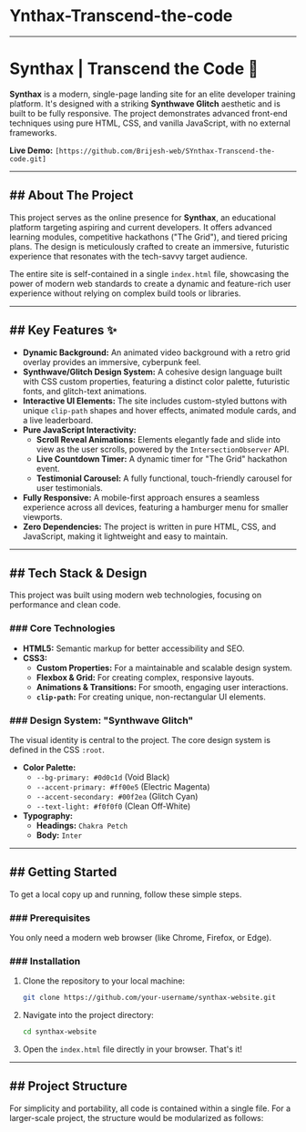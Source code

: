 # Ynthax-Transcend-the-code

-----

# Synthax | Transcend the Code 🚀

**Synthax** is a modern, single-page landing site for an elite developer training platform. It's designed with a striking **Synthwave Glitch** aesthetic and is built to be fully responsive. The project demonstrates advanced front-end techniques using pure HTML, CSS, and vanilla JavaScript, with no external frameworks.

**Live Demo:** `[https://github.com/Brijesh-web/SYnthax-Transcend-the-code.git]`

-----

## \#\# About The Project

This project serves as the online presence for **Synthax**, an educational platform targeting aspiring and current developers. It offers advanced learning modules, competitive hackathons ("The Grid"), and tiered pricing plans. The design is meticulously crafted to create an immersive, futuristic experience that resonates with the tech-savvy target audience.

The entire site is self-contained in a single `index.html` file, showcasing the power of modern web standards to create a dynamic and feature-rich user experience without relying on complex build tools or libraries.

-----

## \#\# Key Features ✨

  * **Dynamic Background:** An animated video background with a retro grid overlay provides an immersive, cyberpunk feel.
  * **Synthwave/Glitch Design System:** A cohesive design language built with CSS custom properties, featuring a distinct color palette, futuristic fonts, and glitch-text animations.
  * **Interactive UI Elements:** The site includes custom-styled buttons with unique `clip-path` shapes and hover effects, animated module cards, and a live leaderboard.
  * **Pure JavaScript Interactivity:**
      * **Scroll Reveal Animations:** Elements elegantly fade and slide into view as the user scrolls, powered by the `IntersectionObserver` API.
      * **Live Countdown Timer:** A dynamic timer for "The Grid" hackathon event.
      * **Testimonial Carousel:** A fully functional, touch-friendly carousel for user testimonials.
  * **Fully Responsive:** A mobile-first approach ensures a seamless experience across all devices, featuring a hamburger menu for smaller viewports.
  * **Zero Dependencies:** The project is written in pure HTML, CSS, and JavaScript, making it lightweight and easy to maintain.

-----

## \#\# Tech Stack & Design

This project was built using modern web technologies, focusing on performance and clean code.

### \#\#\# Core Technologies

  * **HTML5:** Semantic markup for better accessibility and SEO.
  * **CSS3:**
      * **Custom Properties:** For a maintainable and scalable design system.
      * **Flexbox & Grid:** For creating complex, responsive layouts.
      * **Animations & Transitions:** For smooth, engaging user interactions.
      * **`clip-path`:** For creating unique, non-rectangular UI elements.


### \#\#\# Design System: "Synthwave Glitch"

The visual identity is central to the project. The core design system is defined in the CSS `:root`.

  * **Color Palette:**
      * `--bg-primary: #0d0c1d` (Void Black)
      * `--accent-primary: #ff00e5` (Electric Magenta)
      * `--accent-secondary: #00f2ea` (Glitch Cyan)
      * `--text-light: #f0f0f0` (Clean Off-White)
  * **Typography:**
      * **Headings:** `Chakra Petch`
      * **Body:** `Inter`

-----

## \#\# Getting Started

To get a local copy up and running, follow these simple steps.

### \#\#\# Prerequisites

You only need a modern web browser (like Chrome, Firefox, or Edge).

### \#\#\# Installation

1.  Clone the repository to your local machine:
    ```sh
    git clone https://github.com/your-username/synthax-website.git
    ```
2.  Navigate into the project directory:
    ```sh
    cd synthax-website
    ```
3.  Open the `index.html` file directly in your browser. That's it\!

-----

## \#\# Project Structure

For simplicity and portability, all code is contained within a single file. For a larger-scale project, the structure would be modularized as follows:

